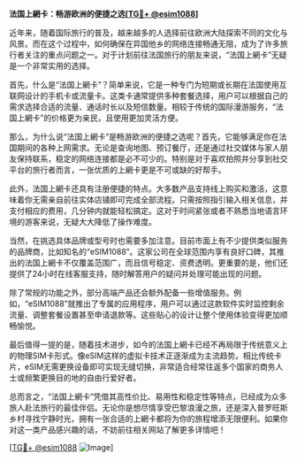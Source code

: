 **法国上網卡：畅游欧洲的便捷之选[[TG💪+ @esim1088](https://t.me/s/esim1088)]**

近年来，随着国际旅行的普及，越来越多的人选择前往欧洲大陆探索不同的文化与风景。而在这个过程中，如何确保在异国他乡的网络连接畅通无阻，成为了许多旅行者关注的重点问题之一。对于计划前往法国旅行的朋友来说，“法国上網卡”无疑是一个非常实用的选择。

首先，什么是“法国上網卡”？简单来说，它是一种专门为短期或长期在法国使用互联网设计的手机卡或流量卡。这类卡通常提供多种套餐选择，用户可以根据自己的需求选择合适的流量、通话时长以及短信数量。相较于传统的国际漫游服务，“法国上網卡”的价格更为亲民，且使用更加灵活方便。

那么，为什么说“法国上網卡”是畅游欧洲的便捷之选呢？首先，它能够满足你在法国期间的各种上网需求。无论是查询地图、预订餐厅，还是通过社交媒体与家人朋友保持联系，稳定的网络连接都是必不可少的。特别是对于喜欢拍照并分享到社交平台的旅行者而言，一张优质的上網卡更是不可或缺的好帮手。

此外，法国上網卡还具有注册便捷的特点。大多数产品支持线上购买和激活，这意味着你无需亲自前往实体店铺即可完成全部流程。只需按照指引输入相关信息，并支付相应的费用，几分钟内就能轻松搞定。这对于时间紧张或者不熟悉当地语言环境的游客来说，无疑大大降低了操作难度。

当然，在挑选具体品牌或型号时也需要多加注意。目前市面上有不少提供类似服务的品牌商，比如知名的“eSIM1088”。这家公司在全球范围内享有良好口碑，其推出的法国上網卡不仅覆盖范围广，而且信号稳定、资费透明。更重要的是，他们还提供了24小时在线客服支持，随时解答用户的疑问并处理可能出现的问题。

除了常规的功能之外，部分高端产品还会额外配备一些增值服务。例如，“eSIM1088”就推出了专属的应用程序，用户可以通过这款软件实时监控剩余流量、调整套餐设置甚至申请退款等。这些贴心的设计让整个使用体验变得更加顺畅愉悦。

最后值得一提的是，随着技术进步，如今的法国上網卡已经不再局限于传统意义上的物理SIM卡形式。像eSIM这样的虚拟卡技术正逐渐成为主流趋势。相比传统卡片，eSIM无需更换设备即可实现无缝切换，非常适合经常往返多个国家的商务人士或频繁更换目的地的自由行爱好者。

总而言之，“法国上網卡”凭借其高性价比、易用性和稳定性等特点，已经成为众多旅人赴法旅行的最佳伴侣。无论你是想尽情享受巴黎浪漫之旅，还是深入普罗旺斯乡村寻找宁静时光，拥有一张合适的上網卡都将为你的旅程增添无限便利。如果你对这一类产品感兴趣的话，不妨前往相关网站了解更多详情吧！

[[TG💪+ @esim1088](https://t.me/s/esim1088) ![Image](https://i.postimg.cc/4NQfJmqS/Snipaste-2025-05-13-00-14-12.png)]